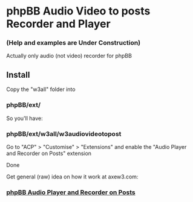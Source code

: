 # phpBB Audio Video to posts Recorder and Player

### (Help and examples are Under Construction)

Actually only audio (not video) recorder for phpBB

## Install

Copy the "w3all" folder into 
### phpBB/ext/

So you'll have: 
### phpBB/ext/w3all/w3audiovideotopost

Go to "ACP" > "Customise" > "Extensions" and enable the "Audio Player and Recorder on Posts" extension

Done

Get general (raw) idea on how it work at axew3.com:

### [phpBB Audio Player and Recorder on Posts](https://www.axew3.com/w3/forums/viewtopic.php?f=20&t=1628 "phpbb images attachments rotation")

